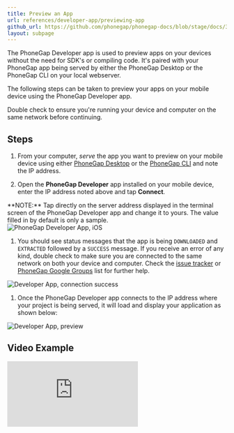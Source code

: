 ```yaml
---
title: Preview an App
url: references/developer-app/previewing-app
github_url: https://github.com/phonegap/phonegap-docs/blob/stage/docs/3-references/developer-app/2-previewing-app.html.md
layout: subpage
---
```


The PhoneGap Developer app is used to preview apps on your devices without the need for SDK's or compiling code. It's paired with your PhoneGap app being served by either the PhoneGap Desktop or the PhoneGap CLI on your local webserver.

The following steps can be taken to preview your apps on your mobile device using the PhoneGap Developer app.

<div class="alert--warning">Double check to ensure you're running your device and computer on the same network before continuing. </div>

## Steps

1. From your computer, *serve* the app you want to preview on your mobile device using either [PhoneGap Desktop](/getting-started/4-preview-your-app/desktop) or the [PhoneGap CLI](/getting-started/4-preview-your-app/cli) and note the IP address.

1. Open the **PhoneGap Developer** app installed on your mobile device, enter the IP address noted above and tap  **Connect**.

  <div class="alert--info"> **NOTE:** Tap directly on the server address displayed in the terminal screen of the PhoneGap Developer app and change it to yours. The value filled in by default is only a sample. </div>

  <img class="mobile-image" src="/images/dev-app-enter-add.png" alt="PhoneGap Developer App, iOS"/>

1. You should see status messages that the app is being `DOWNLOADED` and `EXTRACTED` followed by a `SUCCESS` message. If you receive an error of any kind, double check to make sure you are connected to the same network on both your device and computer. Check the [issue tracker](https://github.com/phonegap/phonegap-app-developer/issues) or [PhoneGap Google Groups](https://groups.google.com/forum/#!forum/phonegap) list for further help.

  <img class="mobile-image" src="/images/dev-app-success.jpg" alt="Developer App, connection success"/>

1. Once the PhoneGap Developer app connects to the IP address where your project is being served, it will load and display your application as shown below:

  <img class="mobile-image" src="/images/dev-app-preview.jpg" alt="Developer App, preview"/>

## Video Example

<div class="video-wrapper">
  <iframe src="https://www.youtube.com/embed/pggw-9b8RVY" frameborder="0" allowfullscreen></iframe>
</div>
